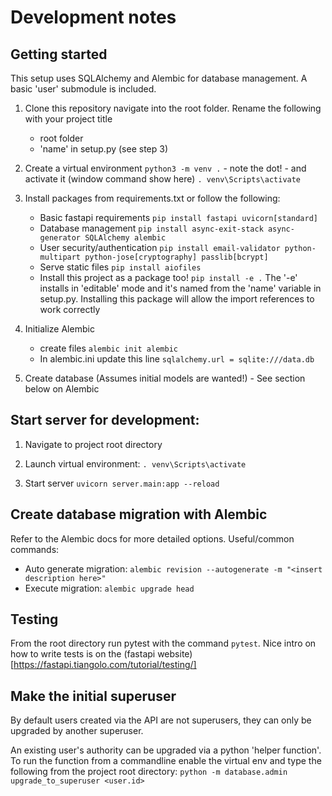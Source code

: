 # Development notes


## Getting started
This setup uses SQLAlchemy and Alembic for database management. A basic 'user' submodule is included.


1. Clone this repository navigate into the root folder.
   Rename the following with your project title
    + root folder
    + 'name' in setup.py (see step 3)


2. Create a virtual environment `python3 -m venv .` - note the dot! - and activate it (window command show here) `. venv\Scripts\activate`


3. Install packages from requirements.txt or follow the following: 
   + Basic fastapi requirements `pip install fastapi uvicorn[standard]`
   + Database management `pip install async-exit-stack async-generator SQLAlchemy alembic`
   + User security/authentication `pip install email-validator python-multipart python-jose[cryptography] passlib[bcrypt]`
   + Serve static files `pip install aiofiles`
   + Install this project as a package too! `pip install -e .`
The '-e' installs in 'editable' mode and it's named from the 'name' variable in setup.py. 
Installing this package will allow the import references to work correctly

4. Initialize Alembic 
   + create files `alembic init alembic`
   + In alembic.ini update this line `sqlalchemy.url = sqlite:///data.db`


5. Create database (Assumes initial models are wanted!) - See section below on Alembic

## Start server for development:

1. Navigate to project root directory

2. Launch virtual environment: `. venv\Scripts\activate`

3. Start server `uvicorn server.main:app --reload`


## Create database migration with Alembic
Refer to the Alembic docs for more detailed options. Useful/common commands:
+ Auto generate migration: `alembic revision --autogenerate -m "<insert description here>"`
+ Execute migration: `alembic upgrade head`


## Testing
From the root directory run pytest with the command `pytest`. Nice intro on how to write tests is on the (fastapi website)[https://fastapi.tiangolo.com/tutorial/testing/]


## Make the initial superuser
By default users created via the API are not superusers, they can only be upgraded by another superuser. 

An existing user's authority can be upgraded via a python 'helper function'. 
To run the function from a commandline enable the virtual env and type the following from the project root directory:
`python -m database.admin upgrade_to_superuser <user.id>`